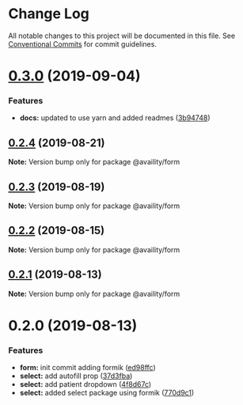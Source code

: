# Change Log

All notable changes to this project will be documented in this file.
See [Conventional Commits](https://conventionalcommits.org) for commit guidelines.

# [0.3.0](https://github.com/Availity/availity-react/compare/@availity/form@0.2.4...@availity/form@0.3.0) (2019-09-04)


### Features

* **docs:** updated to use yarn and added readmes ([3b94748](https://github.com/Availity/availity-react/commit/3b94748))





## [0.2.4](https://github.com/Availity/availity-react/compare/@availity/form@0.2.3...@availity/form@0.2.4) (2019-08-21)

**Note:** Version bump only for package @availity/form





## [0.2.3](https://github.com/Availity/availity-react/compare/@availity/form@0.2.2...@availity/form@0.2.3) (2019-08-19)

**Note:** Version bump only for package @availity/form





## [0.2.2](https://github.com/Availity/availity-react/compare/@availity/form@0.2.1...@availity/form@0.2.2) (2019-08-15)

**Note:** Version bump only for package @availity/form





## [0.2.1](https://github.com/Availity/availity-react/compare/@availity/form@0.2.0...@availity/form@0.2.1) (2019-08-13)

**Note:** Version bump only for package @availity/form





# 0.2.0 (2019-08-13)


### Features

* **form:** init commit adding formik ([ed98ffc](https://github.com/Availity/availity-react/commit/ed98ffc))
* **select:** add autofill prop ([37d3fba](https://github.com/Availity/availity-react/commit/37d3fba))
* **select:** add patient dropdown ([4f8d67c](https://github.com/Availity/availity-react/commit/4f8d67c))
* **select:** added select package using formik ([770d9c1](https://github.com/Availity/availity-react/commit/770d9c1))
